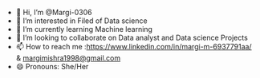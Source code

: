 - 👋 Hi, I’m @Margi-0306
- 👀 I’m interested in Filed of Data science
- 🌱 I’m currently learning Machine learning 
- 💞️ I’m looking to collaborate on Data analyst and Data science Projects
- 📫 How to reach me :https://www.linkedin.com/in/margi-m-6937791aa/ & margimishra1998@gmail.com
- 😄 Pronouns: She/Her


<!---
Margi-0306/Margi-0306 is a ✨ special ✨ repository because its `README.md` (this file) appears on your GitHub profile.
You can click the Preview link to take a look at your changes.
--->

